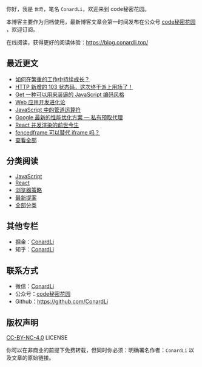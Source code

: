 
你好，我是 `世奇`，笔名 `ConardLi`，欢迎来到 code秘密花园。


本博客主要作为归档使用，最新博客文章会第一时间发布在公众号 [code秘密花园](https://mp.weixin.qq.com/s?__biz=Mzk0MDMwMzQyOA==&mid=2247493407&idx=1&sn=41b8782a3bdc75b211206b06e1929a58&chksm=c2e11234f5969b22a0d7fd50ec32be9df13e2caeef186b30b5d653836b0725def8ccd58a56cf#rd) ，欢迎订阅。

在线阅读，获得更好的阅读体验：https://blog.conardli.top/

## 最近更文

- [如何在繁重的工作中持续成长？](https://blog.conardli.top/2022/07/26/soft-quality/xdc2022/)
- [HTTP 新增的 103 状态码，这次终于派上用场了！](https://blog.conardli.top/2022/07/16/web/http103/)
- [Get 一种可以用来装逼的 JavaScript 编码风格](https://blog.conardli.top/2022/07/17/javascript/confusion1/)
- [Web 应用开发进化论](https://blog.conardli.top/2022/05/22/translation/web-101/)
- [JavaScript 中的管道运算符](https://blog.conardli.top/2022/05/17/javascript/pipe/)
- [Google 最新的性能优化方案 — 私有预取代理](https://blog.conardli.top/2022/05/15/web/private-prefetch-proxy/)
- [React 并发渲染的前世今生](https://blog.conardli.top/2022/05/08/react/react-history/)
- [fencedframe 可以替代 iframe 吗？](https://blog.conardli.top/2022/04/19/web/fencedframe/)
- [查看全部](https://blog.conardli.top/archives/)

## 分类阅读

- [JavaScript](https://blog.conardli.top/categories/JavaScript/)
- [React](https://blog.conardli.top/categories/React/)
- [浏览器策略](https://blog.conardli.top/categories/Web/)
- [最新提案](https://blog.conardli.top/tags/%E6%9C%80%E6%96%B0%E6%8F%90%E6%A1%88/)
- [全部分类](https://blog.conardli.top/category)


## 其他专栏

- 掘金：[ConardLi](https://juejin.cn/user/3949101466785709)
- 知乎：[ConardLi](https://www.zhihu.com/people/wen-ti-chao-ji-duo-de-xiao-qi)

## 联系方式

- 微信：[ConardLi](https://mp.weixin.qq.com/s?__biz=Mzk0MDMwMzQyOA==&mid=2247493407&idx=1&sn=41b8782a3bdc75b211206b06e1929a58&chksm=c2e11234f5969b22a0d7fd50ec32be9df13e2caeef186b30b5d653836b0725def8ccd58a56cf#rd)
- 公众号：[code秘密花园](https://mp.weixin.qq.com/s?__biz=Mzk0MDMwMzQyOA==&mid=2247493407&idx=1&sn=41b8782a3bdc75b211206b06e1929a58&chksm=c2e11234f5969b22a0d7fd50ec32be9df13e2caeef186b30b5d653836b0725def8ccd58a56cf#rd)
- Github：https://github.com/ConardLi


## 版权声明

<a href="http://creativecommons.org/licenses/by-nc/4.0/">CC-BY-NC-4.0</a> LICENSE   

你可以在非商业的前提下免费转载，但同时你必须：明确署名作者：`ConardLi` 以及文章的原始链接。